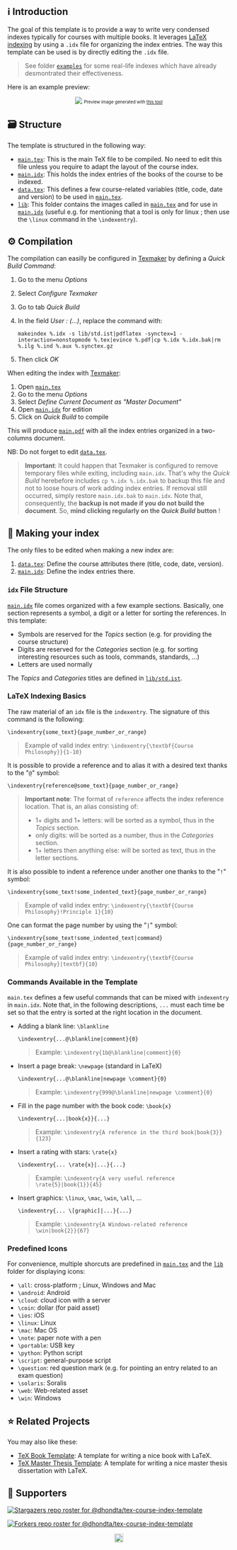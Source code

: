 ## :information_source: Introduction

The goal of this template is to provide a way to write very condensed indexes typically for courses with multiple books. It leverages [LaTeX indexing](https://en.wikibooks.org/wiki/LaTeX/Indexing) by using a `.idx` file for organizing the index entries. The way this template can be used is by directly editing the `.idx` file.

> See folder [`examples`](examples/) for some real-life indexes which have already desmontrated their effectiveness.

Here is an example preview:

<p align="center"><img src="https://raw.githubusercontent.com/dhondta/tex-course-index-template/master/doc/preview.png">
<sub><sup>Preview image generated with <a href="https://gist.github.com/dhondta/f57dfde304905644ca5c43e48c249125">this tool</a></sup></sub></p>

## :card_file_box: Structure

The template is structured in the following way:

- [`main.tex`](https://github.com/dhondta/tex-course-index-template/blob/master/src/main.tex): This is the main TeX file to be compiled. No need to edit this file unless you require to adapt the layout of the course index.
- [`main.idx`](https://github.com/dhondta/tex-course-index-template/blob/master/src/main.idx): This holds the index entries of the books of the course to be indexed.
- [`data.tex`](https://github.com/dhondta/tex-course-index-template/blob/master/src/data.tex): This defines a few course-related variables (title, code, date and version) to be used in [`main.tex`](https://github.com/dhondta/tex-course-index-template/blob/master/src/main.tex).
- [`lib`](https://github.com/dhondta/tex-course-index-template/blob/master/src/lib): This folder contains the images called in [`main.tex`](https://github.com/dhondta/tex-course-index-template/blob/master/src/main.tex) and for use in [`main.idx`](https://github.com/dhondta/tex-course-index-template/blob/master/src/main.idx) (useful e.g. for mentioning that a tool is only for linux ; then use the `\linux` command in the `\indexentry`).

## :gear: Compilation

The compilation can easilly be configured in [Texmaker](https://en.wikipedia.org/wiki/Texmaker) by defining a *Quick Build Command*:

1. Go to the menu *Options*
2. Select *Configure Texmaker*
3. Go to tab *Quick Build*
4. In the field *User : (...)*, replace the command with:

       makeindex %.idx -s lib/std.ist|pdflatex -synctex=1 -interaction=nonstopmode %.tex|evince %.pdf|cp %.idx %.idx.bak|rm %.ilg %.ind %.aux %.synctex.gz

5. Then click *OK*

When editing the index with [Texmaker](https://en.wikipedia.org/wiki/Texmaker):

1. Open [`main.tex`](https://github.com/dhondta/tex-course-index-template/blob/master/src/main.tex)
2. Go to the menu *Options*
3. Select *Define Current Document as "Master Document"*
4. Open [`main.idx`](https://github.com/dhondta/tex-course-index-template/blob/master/src/main.idx) for edition
5. Click on *Quick Build* to compile

This will produce [`main.pdf`](https://github.com/dhondta/tex-course-index-template/blob/master/src/main.pdf) with all the index entries organized in a two-columns document.

NB: Do not forget to edit [`data.tex`](https://github.com/dhondta/tex-course-index-template/blob/master/src/data.tex).

> **Important**: It could happen that Texmaker is configured to remove temporary files while exiting, including `main.idx`. That's why the *Quick Build* herebefore includes `cp %.idx %.idx.bak` to backup this file and not to loose hours of work adding index entries. If removal still occurred, simply restore `main.idx.bak` to `main.idx`. Note that, consequently, the **backup is not made if you do not build the document**. So, **mind clicking regularly on the *Quick Build* button** !

## :bookmark_tabs: Making your index

The only files to be edited when making a new index are:

1. [`data.tex`](https://github.com/dhondta/tex-course-index-template/blob/master/src/data.tex): Define the course attributes there (title, code, date, version).
2. [`main.idx`](https://github.com/dhondta/tex-course-index-template/blob/master/src/main.idx): Define the index entries there.

### `idx` File Structure

[`main.idx`](https://github.com/dhondta/tex-course-index-template/blob/master/src/main.idx) file comes organized with a few example sections. Basically, one section represents a symbol, a digit or a letter for sorting the references. In this template:
- Symbols are reserved for the *Topics* section (e.g. for providing the course structure)
- Digits are reserved for the *Categories* section (e.g. for sorting interesting resources such as tools, commands, standards, ...)
- Letters are used normally

The *Topics* and *Categories* titles are defined in [`lib/std.ist`](https://github.com/dhondta/tex-course-index-template/blob/master/src/lib/std.ist).

### LaTeX Indexing Basics

The raw material of an `idx` file is the `indexentry`. The signature of this command is the following:

    \indexentry{some_text}{page_number_or_range}

> Example of valid index entry: `\indexentry{\textbf{Course Philosophy}}{1-10}`

It is possible to provide a reference and to alias it with a desired text thanks to the "`@`" symbol:

    \indexentry{reference@some_text}{page_number_or_range}

> **Important note**: The format of `reference` affects the index reference location. That is, an alias consisting of:
> 
> - 1+ digits and 1+ letters: will be sorted as a symbol, thus in the *Topics* section.
> - only digits: will be sorted as a number, thus in the *Categories* section.
> - 1+ letters then anything else: will be sorted as text, thus in the letter sections.

It is also possible to indent a reference under another one thanks to the "`!`" symbol:

    \indexentry{some_text!some_indented_text}{page_number_or_range}

> Example of valid index entry: `\indexentry{\textbf{Course Philosophy}!Principle 1}{10}`

One can format the page number by using the "`|`" symbol:

    \indexentry{some_text!some_indented_text|command}{page_number_or_range}

> Example of valid index entry: `\indexentry{\textbf{Course Philosophy}|textbf}{10}`


### Commands Available in the Template

`main.tex` defines a few useful commands that can be mixed with `indexentry` in `main.idx`. Note that, in the following descriptions, `...` must each time be set so that the entry is sorted at the right location in the document.

- Adding a blank line: `\blankline`

      \indexentry{...@\blankline|comment}{0}

  > Example: `\indexentry{1b@\blankline|comment}{0}`

- Insert a page break: `\newpage` (standard in LaTeX)

      \indexentry{...@\blankline|newpage \comment}{0}

  > Example: `\indexentry{999@\blankline|newpage \comment}{0}`

- Fill in the page number with the book code: `\book{x}`

      \indexentry{...|book{x}}{...}

  > Example: `\indexentry{A reference in the third book|book{3}}{123}`

- Insert a rating with stars: `\rate{x}`

      \indexentry{... \rate{x}|...}{...}

  > Example: `\indexentry{A very useful reference \rate{5}|book{1}}{45}`

- Insert graphics: `\linux`, `\mac`, `\win`, `\all`, ...

      \indexentry{... \[graphic]|...}{...}

  > Example: `\indexentry{A Windows-related reference \win|book{2}}{67}`


### Predefined Icons

For convenience, multiple shorcuts are predefined in [`main.tex`](https://github.com/dhondta/tex-course-index-template/blob/master/src/main.tex) and the [`lib`](https://github.com/dhondta/tex-course-index-template/blob/master/src/lib) folder for displaying icons:

- `\all`: cross-platform ; Linux, Windows and Mac
- `\android`: Android
- `\cloud`: cloud icon with a server
- `\coin`: dollar (for paid asset)
- `\ios`: iOS
- `\linux`: Linux
- `\mac`: Mac OS
- `\note`: paper note with a pen
- `\portable`: USB key
- `\python`: Python script
- `\script`: general-purpose script
- `\question`: red question mark (e.g. for pointing an entry related to an exam question)
- `\solaris`: Soralis
- `\web`: Web-related asset
- `\win`: Windows


## :star: Related Projects

You may also like these:

- [TeX Book Template](https://github.com/dhondta/tex-book-template): A template for writing a nice book with LaTeX.
- [TeX Master Thesis Template](https://github.com/dhondta/tex-master-thesis-template): A template for writing a nice master thesis dissertation with LaTeX.


## :clap:  Supporters

[![Stargazers repo roster for @dhondta/tex-course-index-template](https://reporoster.com/stars/dark/dhondta/tex-course-index-template)](https://github.com/dhondta/tex-course-index-template/stargazers)

[![Forkers repo roster for @dhondta/tex-course-index-template](https://reporoster.com/forks/dark/dhondta/tex-course-index-template)](https://github.com/dhondta/tex-course-index-template/network/members)

<p align="center"><a href="#"><img src="https://img.shields.io/badge/Back%20to%20top--lightgrey?style=social" alt="Back to top" height="20"/></a></p>

